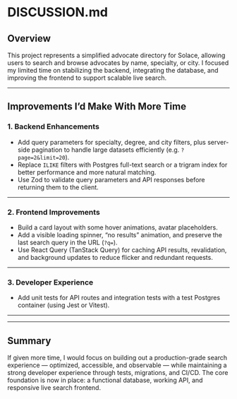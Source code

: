 # DISCUSSION.md

## Overview
This project represents a simplified advocate directory for Solace, allowing users to search and browse advocates by name, specialty, or city.
I focused my limited time on stabilizing the backend, integrating the database, and improving the frontend to support scalable live search.

---

## Improvements I’d Make With More Time

### 1. Backend Enhancements
- Add query parameters for specialty, degree, and city filters, plus server-side pagination to handle large datasets efficiently (e.g. `?page=2&limit=20`).
- Replace `ILIKE` filters with Postgres full-text search or a trigram index for better performance and more natural matching.
- Use Zod to validate query parameters and API responses before returning them to the client.

---

### 2. Frontend Improvements
- Build a card layout with some hover animations, avatar placeholders.
- Add a visible loading spinner, “no results” animation, and preserve the last search query in the URL (`?q=`).
- Use React Query (TanStack Query) for caching API results, revalidation, and background updates to reduce flicker and redundant requests.

---

### 3. Developer Experience
- Add unit tests for API routes and integration tests with a test Postgres container (using Jest or Vitest).

---

---

## Summary
If given more time, I would focus on building out a production-grade search experience — optimized, accessible, and observable — while maintaining a strong developer experience through tests, migrations, and CI/CD.
The core foundation is now in place: a functional database, working API, and responsive live search frontend.
